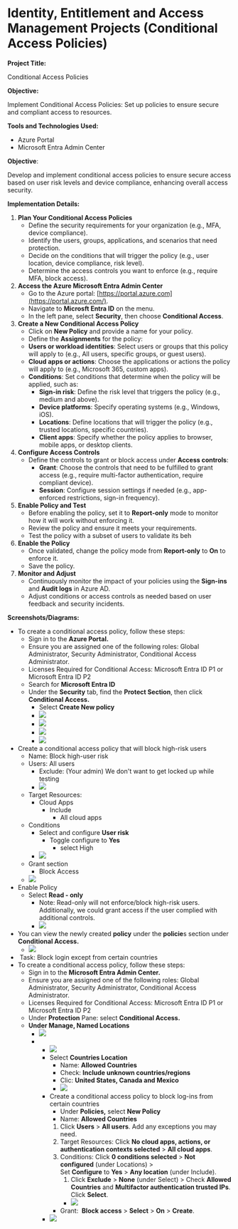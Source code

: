 # Identity, Entitlement and Access Management Projects (Conditional Access Policies)

**Project Title:**

Conditional Access Policies

**Objective:**

Implement Conditional Access Policies: Set up policies to ensure secure and compliant access to resources.

  

**Tools and Technologies Used:**

*   Azure Portal
*   Microsoft Entra Admin Center

**Objective**:

Develop and implement conditional access policies to ensure secure access based on user risk levels and device compliance, enhancing overall access security.

  

**Implementation Details:**

1. **Plan Your Conditional Access Policies**
    *   Define the security requirements for your organization (e.g., MFA, device compliance).
    *   Identify the users, groups, applications, and scenarios that need protection.
    *   Decide on the conditions that will trigger the policy (e.g., user location, device compliance, risk level).
    *   Determine the access controls you want to enforce (e.g., require MFA, block access).
2. **Access the Azure Microsoft Entra Admin Center**
    *   Go to the Azure portal: [https://portal.azure.com](https://portal.azure.com/).
    *   Navigate to **Microsft Entra ID** on the menu.
    *   In the left pane, select **Security**, then choose **Conditional Access**.
3. **Create a New Conditional Access Policy**
    *   Click on **New Policy** and provide a name for your policy.
    *   Define the **Assignments** for the policy:
    *   **Users or workload identities**: Select users or groups that this policy will apply to (e.g., All users, specific groups, or guest users).
    *   **Cloud apps or actions**: Choose the applications or actions the policy will apply to (e.g., Microsoft 365, custom apps).
    *   **Conditions**: Set conditions that determine when the policy will be applied, such as:
        *   **Sign-in risk**: Define the risk level that triggers the policy (e.g., medium and above).
        *   **Device platforms**: Specify operating systems (e.g., Windows, iOS).
        *   **Locations**: Define locations that will trigger the policy (e.g., trusted locations, specific countries).
        *   **Client apps**: Specify whether the policy applies to browser, mobile apps, or desktop clients.
4. **Configure Access Controls**
    *   Define the controls to grant or block access under **Access controls**:
        *   **Grant**: Choose the controls that need to be fulfilled to grant access (e.g., require multi-factor authentication, require compliant device).
        *   **Session**: Configure session settings if needed (e.g., app-enforced restrictions, sign-in frequency).
5. **Enable Policy and Test**
    *   Before enabling the policy, set it to **Report-only** mode to monitor how it will work without enforcing it.
    *   Review the policy and ensure it meets your requirements.
    *   Test the policy with a subset of users to validate its beh
6. **Enable the Policy**
    *   Once validated, change the policy mode from **Report-only** to **On** to enforce it.
    *   Save the policy.
7. **Monitor and Adjust**
    *   Continuously monitor the impact of your policies using the **Sign-ins** and **Audit logs** in Azure AD.
    *   Adjust conditions or access controls as needed based on user feedback and security incidents.

  

**Screenshots/Diagrams:**

*   To create a conditional access policy, follow these steps:
    *   Sign in to the **Azure Portal.**
    *   Ensure you are assigned one of the following roles: Global Administrator, Security Administrator, Conditional Access Administrator.
    *   Licenses Required for Conditional Access: Microsoft Entra ID P1 or Microsoft Entra ID P2
    *   Search for **Microsoft Entra ID**
    *   Under the **Security** tab, find the **Protect Section**, then click **Conditional Access.**
        *   Select **Create New policy**
        *   ![](https://t9014131694.p.clickup-attachments.com/t9014131694/56f61706-01ac-4bec-a36c-f29179237bea/image.png)
        *   ![](https://t9014131694.p.clickup-attachments.com/t9014131694/4b4c4010-5935-4bd1-b2ad-98054504fec4/image.png)
        *   ![](https://t9014131694.p.clickup-attachments.com/t9014131694/d9144622-8b1c-4058-8325-7d1466e4a4f2/image.png)
        *   ![](https://t9014131694.p.clickup-attachments.com/t9014131694/66708e6d-65b4-47d0-9a6b-de1212270111/image.png)
*   Create a conditional access policy that will block high-risk users
    *   Name: Block high-user risk
    *   Users: All users
        *   Exclude: (Your admin) We don't want to get locked up while testing
        *   ![](https://t9014131694.p.clickup-attachments.com/t9014131694/a0bf5958-cf19-40d0-9e06-86859c0cceb0/image.png)
    *   Target Resources:
        *   Cloud Apps
            *   Include
                *   All cloud apps
    *   Conditions
        *   Select and configure **User risk**
            *   Toggle configure to **Yes**
                *   select High
        *   ![](https://t9014131694.p.clickup-attachments.com/t9014131694/81f38dc2-e164-4d39-ae92-a9bc57b17941/image.png)
    *   Grant section
        *   Block Access
    *   ![](https://t9014131694.p.clickup-attachments.com/t9014131694/2a283f45-ce29-4725-9831-2e4c06e21dd0/image.png)
*   Enable Policy
    *   Select **Read - only**
        *   Note: Read-only will not enforce/block high-risk users. Additionally, we could grant access if the user complied with additional controls.
        *   ![](https://t9014131694.p.clickup-attachments.com/t9014131694/0657babe-529f-469c-8ab0-e52b370009d9/image.png)
*   You can view the newly created **policy** under the **policie**s section under **Conditional Access.**
    *   ![](https://t9014131694.p.clickup-attachments.com/t9014131694/e9777a25-ffea-4f66-8f41-4b1e670b3c80/image.png)
*    Task: Block login except from certain countries
*   To create a conditional access policy, follow these steps:
    *   Sign in to the **Microsoft Entra Admin Center.**
    *   Ensure you are assigned one of the following roles: Global Administrator, Security Administrator, Conditional Access Administrator.
    *   Licenses Required for Conditional Access: Microsoft Entra ID P1 or Microsoft Entra ID P2
    *   Under **Protection** Pane: select **Conditional Access.**
    *   **Under Manage, Named Locations**
        *   ![](https://t9014131694.p.clickup-attachments.com/t9014131694/e5f95de1-17a0-4baa-911c-e3606b59ec5c/image.png)
        *   *   ![](https://t9014131694.p.clickup-attachments.com/t9014131694/78657e25-ab8a-4a54-a746-43424bed96d2/image.png)
            *   Select **Countries Location**
                *   Name: **Allowed Countries**
                *   Check: **Include unknown countries/regions**
                *   Clic: **United States, Canada and Mexico**
                *   ![](https://t9014131694.p.clickup-attachments.com/t9014131694/c8e60a03-9b3f-4b29-aa2d-384abbfd504e/image.png)
            *   Create a conditional access policy to block log-ins from certain countries
                *   Under **Policies,** select **New Policy**
                *   Name: **Allowed Countries**
                1. Click **Users** > **All users**. Add any exceptions you may need.
                2. Target Resources: Click **No cloud apps, actions, or authentication contexts selected** > **All cloud apps**.
                3. Conditions: Click **0 conditions selected** > **Not configured** (under Locations) > Set **Configure** to **Yes** \> **Any location** (under Include).
                    1. Click **Exclude** > **None** (under Select) > Check **Allowed Countries** and **Multifactor authentication trusted IPs**. Click **Select**.
                    *   ![](https://t9014131694.p.clickup-attachments.com/t9014131694/bad74edc-f6b4-4d44-a513-d0c86d6ca44d/image.png)
                *   Grant:  **Block access** > **Select** \> **On** \> **Create**.
            *   ![](https://t9014131694.p.clickup-attachments.com/t9014131694/eff70e3c-d5e1-448d-889f-30b3fe1b4676/image.png)